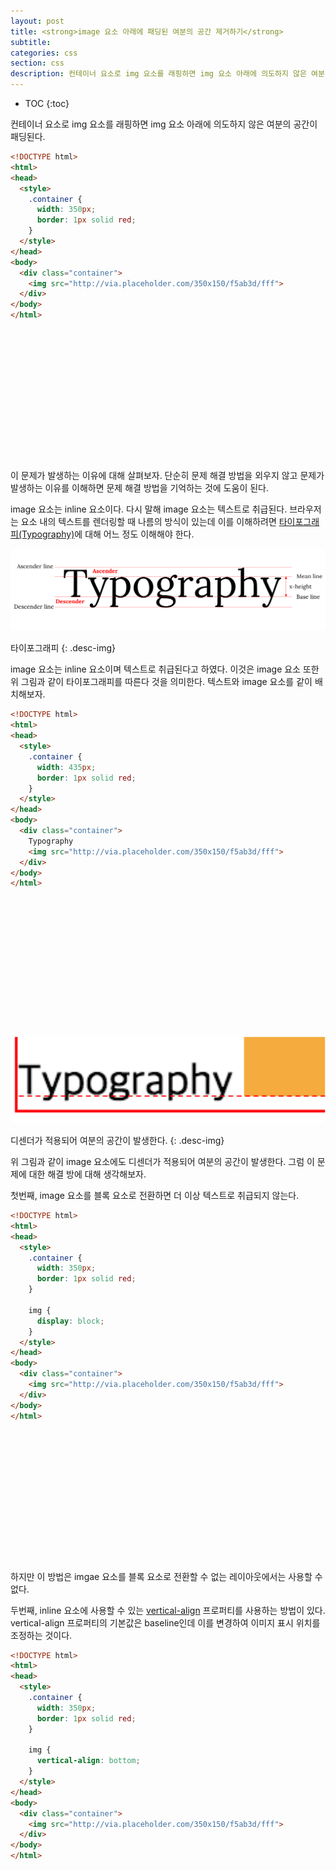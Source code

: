 ```yaml
---
layout: post
title: <strong>image 요소 아래에 패딩된 여분의 공간 제거하기</strong>
subtitle:
categories: css
section: css
description: 컨테이너 요소로 img 요소를 래핑하면 img 요소 아래에 의도하지 않은 여분의 공간이 패딩된다.
---
```


* TOC
{:toc}

컨테이너 요소로 img 요소를 래핑하면 img 요소 아래에 의도하지 않은 여분의 공간이 패딩된다.

```html
<!DOCTYPE html>
<html>
<head>
  <style>
    .container {
      width: 350px;
      border: 1px solid red;
    }
  </style>
</head>
<body>
  <div class="container">
    <img src="http://via.placeholder.com/350x150/f5ab3d/fff">
  </div>
</body>
</html>
```

<div class="result" style="height: 210px;"></div>

이 문제가 발생하는 이유에 대해 살펴보자. 단순히 문제 해결 방법을 외우지 않고 문제가 발생하는 이유를 이해하면 문제 해결 방법을 기억하는 것에 도움이 된다.

image 요소는 inline 요소이다. 다시 말해 image 요소는 텍스트로 취급된다. 브라우저는 요소 내의 텍스트를 렌더링할 때 나름의 방식이 있는데 이를 이해하려면 [타이포그래피(Typography)](https://ko.wikipedia.org/wiki/타이포그래피)에 대해 어느 정도 이해해야 한다.

![Typography](./img/typo.png)

타이포그래피
{: .desc-img}

image 요소는 inline 요소이며 텍스트로 취급된다고 하였다. 이것은 image 요소 또한 위 그림과 같이 타이포그래피를 따른다 것을 의미한다. 텍스트와 image 요소를 같이 배치해보자.

```html
<!DOCTYPE html>
<html>
<head>
  <style>
    .container {
      width: 435px;
      border: 1px solid red;
    }
  </style>
</head>
<body>
  <div class="container">
    Typography
    <img src="http://via.placeholder.com/350x150/f5ab3d/fff">
  </div>
</body>
</html>
```

<div class="result" style="height: 210px;"></div>

![descender](./img/descender.png)

디센더가 적용되어 여분의 공간이 발생한다.
{: .desc-img}

위 그림과 같이 image 요소에도 디센더가 적용되어 여분의 공간이 발생한다. 그럼 이 문제에 대한 해결 방에 대해 생각해보자.

첫번째, image 요소를 블록 요소로 전환하면 더 이상 텍스트로 취급되지 않는다.

```html
<!DOCTYPE html>
<html>
<head>
  <style>
    .container {
      width: 350px;
      border: 1px solid red;
    }

    img {
      display: block;
    }
  </style>
</head>
<body>
  <div class="container">
    <img src="http://via.placeholder.com/350x150/f5ab3d/fff">
  </div>
</body>
</html>
```

<div class="result" style="height: 210px;"></div>

하지만 이 방법은 imgae 요소를 블록 요소로 전환할 수 없는 레이아웃에서는 사용할 수 없다.

두번째, inline 요소에 사용할 수 있는 [vertical-align](https://developer.mozilla.org/ko/docs/Web/CSS/vertical-align) 프로퍼티를 사용하는 방법이 있다. vertical-align 프로퍼티의 기본값은 baseline인데 이를 변경하여 이미지 표시 위치를 조정하는 것이다.

```html
<!DOCTYPE html>
<html>
<head>
  <style>
    .container {
      width: 350px;
      border: 1px solid red;
    }

    img {
      vertical-align: bottom;
    }
  </style>
</head>
<body>
  <div class="container">
    <img src="http://via.placeholder.com/350x150/f5ab3d/fff">
  </div>
</body>
</html>
```

<div class="result" style="height: 210px;"></div>

